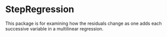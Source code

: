 # StepRegression
This package is for examining how the residuals change as one adds each successive variable in a multilinear regression. 
